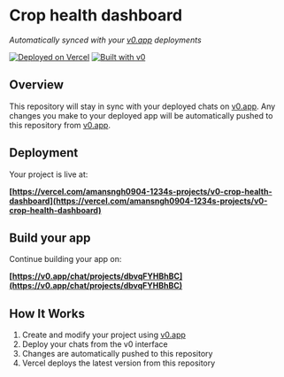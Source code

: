 # Crop health dashboard

*Automatically synced with your [v0.app](https://v0.app) deployments*

[![Deployed on Vercel](https://img.shields.io/badge/Deployed%20on-Vercel-black?style=for-the-badge&logo=vercel)](https://vercel.com/amansngh0904-1234s-projects/v0-crop-health-dashboard)
[![Built with v0](https://img.shields.io/badge/Built%20with-v0.app-black?style=for-the-badge)](https://v0.app/chat/projects/dbvqFYHBhBC)

## Overview

This repository will stay in sync with your deployed chats on [v0.app](https://v0.app).
Any changes you make to your deployed app will be automatically pushed to this repository from [v0.app](https://v0.app).

## Deployment

Your project is live at:

**[https://vercel.com/amansngh0904-1234s-projects/v0-crop-health-dashboard](https://vercel.com/amansngh0904-1234s-projects/v0-crop-health-dashboard)**

## Build your app

Continue building your app on:

**[https://v0.app/chat/projects/dbvqFYHBhBC](https://v0.app/chat/projects/dbvqFYHBhBC)**

## How It Works

1. Create and modify your project using [v0.app](https://v0.app)
2. Deploy your chats from the v0 interface
3. Changes are automatically pushed to this repository
4. Vercel deploys the latest version from this repository
